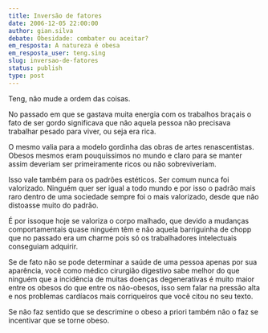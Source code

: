 ```yaml
---
title: Inversão de fatores
date: 2006-12-05 22:00:00
author: gian.silva
debate: Obesidade: combater ou aceitar?
em_resposta: A natureza é obesa
em_resposta_user: teng.sing
slug: inversao-de-fatores
status: publish 
type: post
---
```


Teng, não mude a ordem das coisas.  

  

No passado em que se gastava muita energia com os trabalhos braçais o fato de ser gordo significava que não aquela pessoa não precisava trabalhar pesado para viver, ou seja era rica.  

  

O mesmo valia para a modelo gordinha das obras de artes renascentistas. Obesos mesmos eram pouquissimos no mundo e claro para se manter assim deveriam ser primeiramente ricos ou não sobreviveriam.  

Isso vale também para os padrões estéticos. Ser comum nunca foi valorizado. Ninguém quer ser igual a todo mundo e por isso o padrão mais raro dentro de uma sociedade sempre foi o mais valorizado, desde que não distoasse muito do padrão.  

É por issoque hoje se valoriza o corpo malhado, que devido a mudanças comportamentais quase ninguém têm e não aquela barriguinha de chopp que no passado era um charme pois só os trabalhadores intelectuais conseguiam adquirir.  

Se de fato não se pode determinar a saúde de uma pessoa apenas por sua aparência, você como médico cirurgião digestivo sabe melhor do que ninguém que a incidência de muitas doenças degenerativas é muito maior entre os obesos do que entre os não-obesos, isso sem falar na pressão alta e nos problemas cardíacos mais corriqueiros que você citou no seu texto.  

Se não faz sentido que se descrimine o obeso a priori também não o faz se incentivar que se torne obeso.
